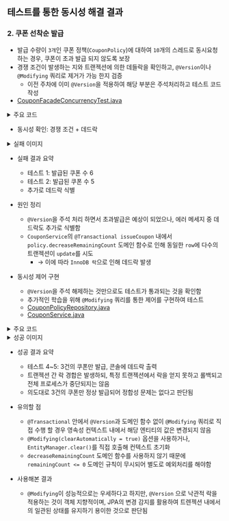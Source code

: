 ## 테스트를 통한 동시성 해결 결과

### 2. 쿠폰 선착순 발급

- 발급 수량이 `3개`인 쿠폰 정책(`CouponPolicy`)에 대하여 `10`개의 스레드로 동시요청 하는 경우, 쿠폰이 초과 발급 되지 않도록 보장
- 경쟁 조건이 발생하는 지와 트랜젝션에 의한 데들락을 확인하고, `@Version`이나 `@Modifying` 쿼리로 제거가 가능 한지 검증
  - 이전 주차에 이미 `@Version`을 적용하여 해당 부분은 주석처리하고 테스트 코드 작성
- [CouponFacadeConcurrencyTest.java
](https://github.com/hanghae-plus-anveloper/hhplus-e-commerce-java/blob/develop/src/test/java/kr/hhplus/be/server/coupon/facade/CouponFacadeConcurrencyTest.java)

<details><summary>주요 코드</summary>

    ```java
        @BeforeEach
        void setUp() {
            couponRepository.deleteAll();
            userRepository.deleteAll();
            couponPolicyRepository.deleteAll();
        
            policy = couponPolicyRepository.save(CouponPolicy.builder()
                    .discountAmount(1000)
                    .availableCount(3) // 발급 수량 3개
                    .remainingCount(3)
                    .startedAt(LocalDateTime.now().minusDays(1))
                    .endedAt(LocalDateTime.now().plusDays(1))
                    .expireDays(30)
                    .build());
        }
        
        @Test
        @DisplayName("동시에 여러 유저가 쿠폰을 발급받더라도 초과 발급되지 않는다")
        void issueCoupon_concurrently_limit_not_exceed() throws InterruptedException {
            int threadCount = 10; // 10명의 스레드 생성
            ExecutorService executor = Executors.newFixedThreadPool(threadCount);
            CountDownLatch latch = new CountDownLatch(threadCount);
        
            List<CompletableFuture<Void>> futures = IntStream.rangeClosed(1, threadCount).mapToObj(i -> CompletableFuture.runAsync(() -> {
                try {
                    User user = userRepository.save(User.builder().name("user-" + i).build());
        
                    couponFacade.issueCoupon(user.getId(), policy.getId());
                } catch (Exception e) {
                    // e.printStackTrace();
                    // fail("error: " + e.getMessage());
                } finally {
                    latch.countDown();
                }
            }, executor)).toList();
        
            latch.await();
        
            List<Coupon> issued = couponRepository.findAllWithUser();
            issued.forEach(c -> System.out.println("발급된 쿠폰: " + c.getId() + ", 사용자: " + c.getUser().getName()));
        
            System.out.println("발급된 쿠폰 수: " + issued.size());
            assertThat(issued).hasSize(3); // 발급 수량 초과되지 않아야 함
        }
    ``` 

</details>

- 동시성 확인: 경쟁 조건 + 데드락

<details><summary>실패 이미지</summary>

- [실패-1](./assets/001-issue-coupon-fail.png)
- [실패-2](./assets/002-issue-coupon-fail.png)

</details>

- 실패 결과 요약
  - 테스트 1: 발급된 쿠폰 수 6
  - 테스트 2: 발급된 쿠폰 수 5 
  - 추가로 데드락 식별

- 원인 정리
  - `@Version`을 주석 처리 하면서 초과발급은 예상이 되었으나, 에러 메세지 중 데드락도 추가로 식별함
  - `CouponService`의 `@Transactional issueCoupon` 내에서 `policy.decreaseRemainingCount` 도메인 함수로 인해 동일한 `row`에 다수의 트랜젝션이 `update`를 시도
    - → 이에 따라 `InnoDB 락`으로 인해 데드락 발생

- 동시성 제어 구현
  - `@Version`을 주석 해제하는 것만으로도 테스트가 통과되는 것을 확인함
  - 추가적인 학습을 위해 `@Modifying` 쿼리를 통한 제어를 구현하여 테스트
  - [CouponPolicyRepository.java](https://github.com/hanghae-plus-anveloper/hhplus-e-commerce-java/blob/develop/src/main/java/kr/hhplus/be/server/coupon/domain/CouponPolicyRepository.java)
  - [CouponService.java](https://github.com/hanghae-plus-anveloper/hhplus-e-commerce-java/blob/develop/src/main/java/kr/hhplus/be/server/coupon/application/CouponService.java)

<details><summary>주요 코드</summary>

    ```
        // CouponPolicyRepository.java
        @Modifying(clearAutomatically = true)
        @Query("""
            UPDATE CouponPolicy cp
               SET cp.remainingCount = cp.remainingCount - 1
             WHERE cp.id = :policyId
               AND cp.remainingCount > 0
        """)
        int decreaseRemainingCount(@Param("policyId") Long policyId);

        @Transactional
        public Coupon issueCoupon(User user, Long policyId) {
            CouponPolicy policy = couponPolicyRepository.findById(policyId)
                    .orElseThrow(() -> new InvalidCouponException("존재하지 않는 쿠폰 정책입니다."));
    
            if (!policy.isWithinPeriod()) {
                throw new InvalidCouponException("쿠폰 정책이 유효하지 않습니다.");
            }
    
            // policy.decreaseRemainingCount(); // 도메인에서 감소
    
            int updated = couponPolicyRepository.decreaseRemainingCount(policyId);
            if (updated == 0) {
                throw new CouponSoldOutException("남은 쿠폰 수량이 없습니다.");
            }
    
            /* ... */
        }
    ```

</details>

<details><summary>성공 이미지</summary>

- [성공-1](https://github.com/hanghae-plus-anveloper/hhplus-e-commerce-java/blob/develop/docs/concurrency/assets/003-issue-coupon-success.png)
- [성공-2](https://github.com/hanghae-plus-anveloper/hhplus-e-commerce-java/blob/develop/docs/concurrency/assets/004-issue-coupon-success.png)
- [성공-3](https://github.com/hanghae-plus-anveloper/hhplus-e-commerce-java/blob/develop/docs/concurrency/assets/005-issue-coupon-success.png)

</details>

- 성공 결과 요약
  - 테스트 4~5: 3건의 쿠폰만 발급, 콘솔에 데드락 출력
  - 트랜젝션 간 락 경합은 발생하되, 특정 트랜젝션에서 락을 얻지 못하고 롤백되고 전체 프로세스가 중단되지는 않음
  - 의도대로 3건의 쿠폰만 정상 발급되어 정합성 문제는 없다고 판단됨

- 유의할 점
  - `@Transactional` 안에서 `@Version`과 도메인 함수 없이 `@Modifying` 쿼리로 직접 수행 할 경우 영속성 컨텍스트 내에서 해당 엔티티의 값은 변경되지 않음
  - `@Modifying(clearAutomatically = true)` 옵션을 사용하거나, `EntityManager.clear()`를 직접 호출해 컨텍스트 초기화
  - `decreaseRemainingCount` 도메인 함수를 사용하지 않기 때문에 `remainingCount <= 0` 도메인 규칙이 무시되어 별도로 예외처리를 해야함

- 사용해본 결과 
  - `@Modifying`이 성능적으로는 우세하다고 하지만, `@Version` 으로 낙관적 락을 적용하는 것이 객체 지향적이며, JPA의 변경 감지를 활용하여 트렌젝션 내에서의 일관된 상태를 유지하기 용이한 것으로 판단됨